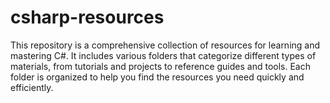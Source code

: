 # csharp-resources
This repository is a comprehensive collection of resources for learning and mastering C#. It includes various folders that categorize different types of materials, from tutorials and projects to reference guides and tools. Each folder is organized to help you find the resources you need quickly and efficiently.
